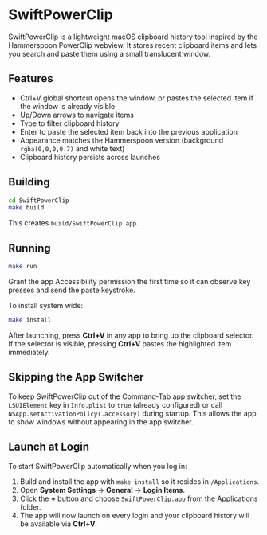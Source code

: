 # SwiftPowerClip

SwiftPowerClip is a lightweight macOS clipboard history tool inspired by the Hammerspoon PowerClip webview. It stores recent clipboard items and lets you search and paste them using a small translucent window.

## Features

- Ctrl+V global shortcut opens the window, or pastes the selected item if the window is already visible
- Up/Down arrows to navigate items
- Type to filter clipboard history
- Enter to paste the selected item back into the previous application
- Appearance matches the Hammerspoon version (background `rgba(0,0,0,0.7)` and white text)
- Clipboard history persists across launches

## Building

```bash
cd SwiftPowerClip
make build
```
This creates `build/SwiftPowerClip.app`.

## Running

```bash
make run
```
Grant the app Accessibility permission the first time so it can observe key presses and send the paste keystroke.

To install system wide:

```bash
make install
```

After launching, press **Ctrl+V** in any app to bring up the clipboard selector. If the selector is visible, pressing **Ctrl+V** pastes the highlighted item immediately.

## Skipping the App Switcher

To keep SwiftPowerClip out of the Command&#x2011;Tab app switcher, set the `LSUIElement` key in `Info.plist` to `true` (already configured) or call `NSApp.setActivationPolicy(.accessory)` during startup. This allows the app to show windows without appearing in the app switcher.

## Launch at Login

To start SwiftPowerClip automatically when you log in:

1. Build and install the app with `make install` so it resides in `/Applications`.
2. Open **System Settings** → **General** → **Login Items**.
3. Click the **+** button and choose `SwiftPowerClip.app` from the Applications folder.
4. The app will now launch on every login and your clipboard history will be available via **Ctrl+V**.

